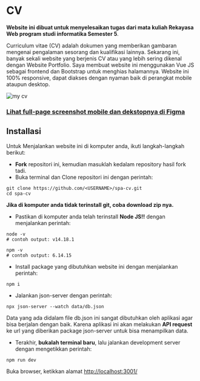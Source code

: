 # CV

**Website ini dibuat untuk menyelesaikan tugas dari mata kuliah Rekayasa Web program studi informatika Semester 5**. 

Curriculum vitae (CV) adalah dokumen yang memberikan gambaran mengenai pengalaman sesorang dan kualifikasi lainnya. Sekarang ini, banyak sekali website yang berjenis CV atau yang lebih sering dikenal dengan Website Portfolio. Saya membuat website ini menggunakan Vue JS sebagai frontend dan Bootstrap untuk menghias halamannya. Website ini 100% responsive, dapat diakses dengan nyaman baik di perangkat mobile ataupun desktop.

![my cv](https://raw.githubusercontent.com/Galangaidil/spa-cv/master/public/Screenshot%202021-10-19%20at%2010-46-39%20Galang%20A%20Profesional%20Web%20Developer.png)

### [Lihat full-page screenshot mobile dan dekstopnya di Figma](https://www.figma.com/file/8sUDsRyTdxDD8MyZPNoBY4/cv?node-id=0%3A1)

## Installasi

Untuk Menjalankan website ini di komputer anda, ikuti langkah-langkah berikut:
- **Fork** repositori ini, kemudian masuklah kedalam repository hasil fork tadi.
- Buka terminal dan Clone repositori ini dengan perintah:
```
git clone https://github.com/<USERNAME>/spa-cv.git
cd spa-cv
```
**Jika di komputer anda tidak terinstall git, coba download zip nya.**
- Pastikan di komputer anda telah terinstall **Node JS!!** dengan menjalankan perintah:
```
node -v
# contoh output: v14.18.1

npm -v
# contoh output: 6.14.15
```
- Install package yang dibutuhkan website ini dengan menjalankan perintah:
```
npm i
```
- Jalankan json-server dengan perintah:
```
npx json-server --watch data/db.json
```
Data yang ada didalam file db.json ini sangat dibutuhkan oleh aplikasi agar bisa berjalan dengan baik. Karena aplikasi ini akan melakukan **API request** ke url yang diberikan package json-server untuk bisa menampilkan data.
- Terakhir, **bukalah terminal baru**, lalu jalankan development server dengan mengetikkan perintah:
```
npm run dev
```
Buka browser, ketikkan alamat [http://localhost:3001/](http://localhost:3001/)



